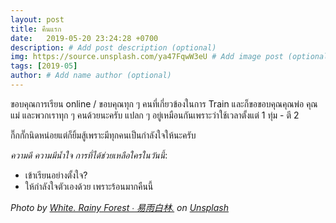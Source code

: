 ```yaml
---
layout: post
title: คืนแรก
date:   2019-05-20 23:24:28 +0700
description: # Add post description (optional)
img: https://source.unsplash.com/ya47FqwW3eU # Add image post (optional)
tags: [2019-05]
author: # Add name author (optional)
---
```

ขอบคุณการเรียน online / ขอบคุณทุก ๆ คนที่เกี่ยวข้องในการ Train และก็ขอขอบคุณคุณพ่อ คุณแม่ และพวกเราทุก ๆ คนด้วยนะครับ แปลก ๆ อยู่เหมือนกันเพราะว่าใช้เวลาตั้งแต่ 1 ทุ่ม - ตี 2

กึ๊กกั๊กนิดหน่อยแต่ก็ยิ้มสู้เพราะมีทุกคนเป็นกำลังใจให้นะครับ <i class="fa fa-child" style="color:plum"></i>

*ความดี ความมีน้ำใจ การที่ได้ช่วยเหลือใครในวันนี้*:
- เข้าเรียนอย่างตั้งใจ?
- ให้กำลังใจตัวเองด้วย เพราะร้อนมากคืนนี้

*Photo by [White. Rainy Forest ∙ 易雨白林.](https://unsplash.com/@whiterainyforest) on [Unsplash](https://unsplash.com)*
